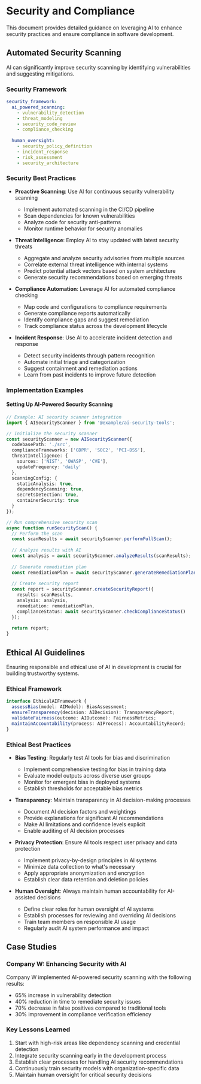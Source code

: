 # Security and Compliance

This document provides detailed guidance on leveraging AI to enhance security practices and ensure compliance in software development.

## Automated Security Scanning

AI can significantly improve security scanning by identifying vulnerabilities and suggesting mitigations.

### Security Framework

```yaml
security_framework:
  ai_powered_scanning:
    - vulnerability_detection
    - threat_modeling
    - security_code_review
    - compliance_checking
  
  human_oversight:
    - security_policy_definition
    - incident_response
    - risk_assessment
    - security_architecture
```

### Security Best Practices

- **Proactive Scanning**: Use AI for continuous security vulnerability scanning
  - Implement automated scanning in the CI/CD pipeline
  - Scan dependencies for known vulnerabilities
  - Analyze code for security anti-patterns
  - Monitor runtime behavior for security anomalies

- **Threat Intelligence**: Employ AI to stay updated with latest security threats
  - Aggregate and analyze security advisories from multiple sources
  - Correlate external threat intelligence with internal systems
  - Predict potential attack vectors based on system architecture
  - Generate security recommendations based on emerging threats

- **Compliance Automation**: Leverage AI for automated compliance checking
  - Map code and configurations to compliance requirements
  - Generate compliance reports automatically
  - Identify compliance gaps and suggest remediation
  - Track compliance status across the development lifecycle

- **Incident Response**: Use AI to accelerate incident detection and response
  - Detect security incidents through pattern recognition
  - Automate initial triage and categorization
  - Suggest containment and remediation actions
  - Learn from past incidents to improve future detection

### Implementation Examples

#### Setting Up AI-Powered Security Scanning

```typescript
// Example: AI security scanner integration
import { AISecurityScanner } from '@example/ai-security-tools';

// Initialize the security scanner
const securityScanner = new AISecurityScanner({
  codebasePath: './src',
  complianceFrameworks: ['GDPR', 'SOC2', 'PCI-DSS'],
  threatIntelligence: {
    sources: ['NIST', 'OWASP', 'CVE'],
    updateFrequency: 'daily'
  },
  scanningConfig: {
    staticAnalysis: true,
    dependencyScanning: true,
    secretsDetection: true,
    containerSecurity: true
  }
});

// Run comprehensive security scan
async function runSecurityScan() {
  // Perform the scan
  const scanResults = await securityScanner.performFullScan();
  
  // Analyze results with AI
  const analysis = await securityScanner.analyzeResults(scanResults);
  
  // Generate remediation plan
  const remediationPlan = await securityScanner.generateRemediationPlan(analysis);
  
  // Create security report
  const report = securityScanner.createSecurityReport({
    results: scanResults,
    analysis: analysis,
    remediation: remediationPlan,
    complianceStatus: await securityScanner.checkComplianceStatus()
  });
  
  return report;
}
```

## Ethical AI Guidelines

Ensuring responsible and ethical use of AI in development is crucial for building trustworthy systems.

### Ethical Framework

```typescript
interface EthicalAIFramework {
  assessBias(model: AIModel): BiasAssessment;
  ensureTransparency(decision: AIDecision): TransparencyReport;
  validateFairness(outcome: AIOutcome): FairnessMetrics;
  maintainAccountability(process: AIProcess): AccountabilityRecord;
}
```

### Ethical Best Practices

- **Bias Testing**: Regularly test AI tools for bias and discrimination
  - Implement comprehensive testing for bias in training data
  - Evaluate model outputs across diverse user groups
  - Monitor for emergent bias in deployed systems
  - Establish thresholds for acceptable bias metrics

- **Transparency**: Maintain transparency in AI decision-making processes
  - Document AI decision factors and weightings
  - Provide explanations for significant AI recommendations
  - Make AI limitations and confidence levels explicit
  - Enable auditing of AI decision processes

- **Privacy Protection**: Ensure AI tools respect user privacy and data protection
  - Implement privacy-by-design principles in AI systems
  - Minimize data collection to what's necessary
  - Apply appropriate anonymization and encryption
  - Establish clear data retention and deletion policies

- **Human Oversight**: Always maintain human accountability for AI-assisted decisions
  - Define clear roles for human oversight of AI systems
  - Establish processes for reviewing and overriding AI decisions
  - Train team members on responsible AI usage
  - Regularly audit AI system performance and impact

## Case Studies

### Company W: Enhancing Security with AI

Company W implemented AI-powered security scanning with the following results:

- 65% increase in vulnerability detection
- 40% reduction in time to remediate security issues
- 70% decrease in false positives compared to traditional tools
- 30% improvement in compliance verification efficiency

### Key Lessons Learned

1. Start with high-risk areas like dependency scanning and credential detection
2. Integrate security scanning early in the development process
3. Establish clear processes for handling AI security recommendations
4. Continuously train security models with organization-specific data
5. Maintain human oversight for critical security decisions